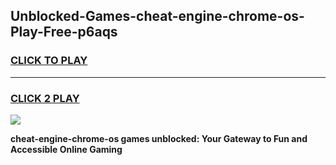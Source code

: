 
## Unblocked-Games-cheat-engine-chrome-os-Play-Free-p6aqs
<h3>
<a href="https://premium76.site?title=cheat-engine-chrome-os&ref=18A1">CLICK TO PLAY</a></h3>
<hr>

<h3>
<a href="https://premium76.site?title=cheat-engine-chrome-os&ref=18A1">CLICK 2 PLAY</a>
  
</h3>

<a href="https://premium76.site?title=cheat-engine-chrome-os&ref=18A1"><img src="https://clearcache.store/games.png"></a>


**cheat-engine-chrome-os games unblocked: Your Gateway to Fun and Accessible Online Gaming**
